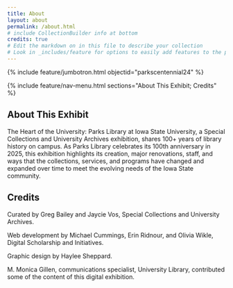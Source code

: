 ```yaml
---
title: About
layout: about
permalink: /about.html
# include CollectionBuilder info at bottom
credits: true
# Edit the markdown on in this file to describe your collection
# Look in _includes/feature for options to easily add features to the page
---
```


{% include feature/jumbotron.html objectid="parkscentennial24" %} 

{% include feature/nav-menu.html sections="About This Exhibit; Credits" %}

## About This Exhibit

The Heart of the University: Parks Library at Iowa State University, a Special Collections and University Archives exhibition, shares 100+ years of library history on campus. As Parks Library celebrates its 100th anniversary in 2025, this exhibition highlights its creation, major renovations, staff, and ways that the collections, services, and programs have changed and expanded over time to meet the evolving needs of the Iowa State community.  

## Credits

Curated by Greg Bailey and Jaycie Vos, Special Collections and University Archives. 

Web development by Michael Cummings, Erin Ridnour, and Olivia Wikle, Digital Scholarship and Initiatives.

Graphic design by Haylee Sheppard. 

M. Monica Gillen, communications specialist, University Library, contributed some of the content of this digital exhibition.